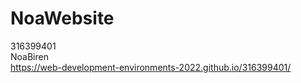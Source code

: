 # NoaWebsite

316399401 <br/>
NoaBiren <br/>
https://web-development-environments-2022.github.io/316399401/
